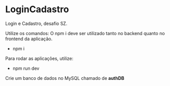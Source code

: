 # LoginCadastro
 Login e Cadastro, desafio SZ.


Utilize os comandos:
O npm i deve ser utilizado tanto no backend quanto no frontend da aplicação.
- npm i

Para rodar as aplicações, utilize:
- npm run dev

Crie um banco de dados no MySQL chamado de **authDB**
